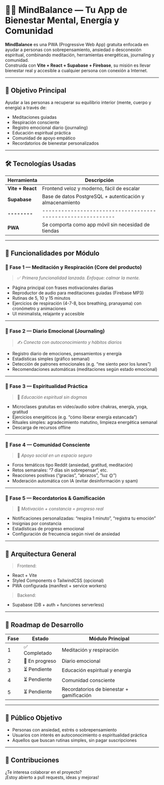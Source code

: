 # 🧘‍♀️ MindBalance — Tu App de Bienestar Mental, Energía y Comunidad

**MindBalance** es una PWA (Progressive Web App) gratuita enfocada en ayudar a personas con sobrepensamiento, ansiedad o desconexión espiritual, combinando meditación, herramientas energéticas, journaling y comunidad.  
Construida con **Vite + React + Supabase + Firebase**, su misión es llevar bienestar real y accesible a cualquier persona con conexión a Internet.

---

## 🎯 Objetivo Principal

Ayudar a las personas a recuperar su equilibrio interior (mente, cuerpo y energía) a través de:

- Meditaciones guiadas
- Respiración consciente
- Registro emocional diario (journaling)
- Educación espiritual práctica
- Comunidad de apoyo empático
- Recordatorios de bienestar personalizados

---

## 🛠️ Tecnologías Usadas

| Herramienta     | Descripción                                                  |
|-----------------|--------------------------------------------------------------|
| **Vite + React**| Frontend veloz y moderno, fácil de escalar                   |
| **Supabase**    | Base de datos PostgreSQL + autenticación y almacenamiento    |
| **--------**    | -----------------------------------------------------------  |
| **PWA**         | Se comporta como app móvil sin necesidad de tiendas          |

---

## 🧩 Funcionalidades por Módulo

### 🔹 Fase 1 — Meditación y Respiración (Core del producto)

> ✅ *Primera funcionalidad lanzada. Enfoque: calmar la mente.*

- Página principal con frases motivacionales diarias
- Reproductor de audio para meditaciones guiadas (Firebase MP3)
- Rutinas de 5, 10 y 15 minutos
- Ejercicios de respiración (4-7-8, box breathing, pranayama) con cronómetro y animaciones
- UI minimalista, relajante y accesible

---

### 🔹 Fase 2 — Diario Emocional (Journaling)

> ✍️ *Conecta con autoconocimiento y hábitos diarios*

- Registro diario de emociones, pensamientos y energía
- Estadísticas simples (gráfico semanal)
- Detección de patrones emocionales (e.g. “me siento peor los lunes”)
- Recomendaciones automáticas (meditaciones según estado emocional)

---

### 🔹 Fase 3 — Espiritualidad Práctica

> 🌱 *Educación espiritual sin dogmas*

- Microclases gratuitas en video/audio sobre chakras, energía, yoga, gratitud
- Ejercicios energéticos (e.g. “cómo liberar energía estancada”)
- Rituales simples: agradecimiento matutino, limpieza energética semanal
- Descarga de recursos offline

---

### 🔹 Fase 4 — Comunidad Consciente

> 🤝 *Apoyo social en un espacio seguro*

- Foros temáticos tipo Reddit (ansiedad, gratitud, meditación)
- Retos semanales: “7 días sin sobrepensar”, etc.
- Reacciones positivas (“gracias”, “abrazos”, “luz 🌞”)
- Moderación automática con IA (evitar desinformación y spam)

---

### 🔹 Fase 5 — Recordatorios & Gamificación

> 🔔 *Motivación + constancia = progreso real*

- Notificaciones personalizadas: “respira 1 minuto”, “registra tu emoción”
- Insignias por constancia
- Estadísticas de progreso emocional
- Configuración de frecuencia según nivel de ansiedad

---

## 🧠 Arquitectura General

> Frontend:
- React + Vite
- Styled Components o TailwindCSS (opcional)
- PWA configurada (manifest + service workers)

>Backend:
- Supabase (DB + auth + funciones serverless)

---

## 🧪 Roadmap de Desarrollo

| Fase | Estado           | Módulo Principal                         |
|------|------------------|------------------------------------------|
| 1    | ✅ Completado   | Meditación y respiración                  |
| 2    | 🚧 En progreso  | Diario emocional                          |
| 3    | ⏳ Pendiente    | Educación espiritual y energía            |
| 4    | ⏳ Pendiente    | Comunidad consciente                      |
| 5    | ⏳ Pendiente    | Recordatorios de bienestar + gamificación |

---

## 🙌 Público Objetivo

- Personas con ansiedad, estrés o sobrepensamiento
- Usuarios con interés en autoconocimiento o espiritualidad práctica
- Aquellos que buscan rutinas simples, sin pagar suscripciones

---

## 🤝 Contribuciones

¿Te interesa colaborar en el proyecto?  
¡Estoy abierto a pull requests, ideas y mejoras!